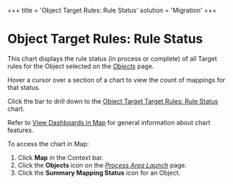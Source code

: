 +++
title = 'Object Target Rules: Rule Status'
solution = 'Migration'
+++

# Object Target Rules: Rule Status

This chart displays the rule status (in process or complete) of all
Target rules for the Object selected on the
*[Objects](../Page_Desc/Objects_map)* page.

Hover a cursor over a section of a chart to view the count of mappings
for that status.

Click the bar to drill down to the [Object Target Target Rules: Rule
Status](Object_Trgt_Trgt_Rules_Rule_Stats) chart.

Refer to [View Dashboards in Map](View_Dashboards_in_Map) for
general information about chart features.

To access the chart in Map:

1.  Click <span style="font-weight: bold;">Map</span> in the Context
    bar.
2.  Click the <span style="font-weight: bold;">Objects </span>icon on
    the *[Process Area
    Launch](../Page_Desc/Process_Area_Launch_map)* page.
3.  Click the <span style="font-weight: bold;">Summary Mapping
    Status</span> icon for an Object.
